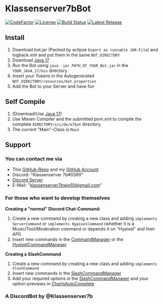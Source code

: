 # Klassenserver7bBot
[![CodeFactor](https://www.codefactor.io/repository/github/klassenserver7b/klassenserver7bbot/badge)](https://www.codefactor.io/repository/github/klassenserver7b/klassenserver7bbot)
[![License](https://img.shields.io/github/license/klassenserver7b/Klassenserver7bBot.svg)](https://github.com//klassenserver7b/Klassenserver7bBot/blob/master/LICENSE)
[![Build Status](https://jitci.com/gh/klassenserver7b/Klassenserver7bBot/svg)](https://jitci.com/gh/klassenserver7b/Klassenserver7bBot)
[![Latest Release](https://jitpack.io/v/Klassenserver7b/Klassenserver7bbot.svg)](https://jitpack.io/#Klassenserver7b/Klassenserver7bbot)

## Install

1. Download bot.jar (Packed by eclipse `Export as runnable JAR-File`) and logback.xml and put them in the same `BOT_DIRECTORY`
2. Download [Java 17](https://www.azul.com/downloads/?version=java-17-lts&package=jre)
3. Run the Bot using `java -jar PATH_OF_YOUR_Bot.jar` in the `YOUR_JAVA_17/bin` directory
4. Insert your Tokens in the Autogenerated  `BOT_DIRECTORY/resources/bot.properties`
5. Add the Bot to your Server and have fun

## Self Compile

1. (Download/Use [Java 17](https://www.azul.com/downloads/?version=java-17-lts&package=jdk))
2. Use Maven Compiler and the submitted pom.xml to compile the complete `DIRECTORY/src/de/k7bot` directory.
3. The current "Main"-Class is `Main`

## Support

### You can contact me via

- This [GitHub-Repo](https://github.com/klassenserver7b/Klassenserver7bBot/) and my [GitHub Account](https://github.com/klassenserver7b/)
- Discord: "Klassenserver 7b#0380"
- [Discord Server](https://discord.gg/EdKD5FE)
- E-Mail: "klassenserver7bwin10@gmail.com"

### For those who want to develop themselves

**Creating a "normal" Discord Chat-Command:**

1. Create a new command by creating a new class and adding `implements ServerCommand` or `implements HypixelCommand` (whether it is a Music/Tool/Moderation command or depends it on "Hypixel" and their API)
2. Insert new commands in the [CommandManager](https://github.com/klassenserver7b/Klassenserver7bBot/blob/master/src/de/k7bot/manage/CommandManager.java) or the [HypixelCommandManager](https://github.com/klassenserver7b/Klassenserver7bBot/blob/master/src/de/k7bot/hypixel/HypixelCommandManager.java)

**Creating a SlashCommand**

1. Create a new command by creating a new class and adding `implements SlashCommand`
2. Insert new commands in the [SlashCommandManager](https://github.com/klassenserver7b/Klassenserver7bBot/blob/master/src/de/k7bot/manage/SlashCommandManager.java)
3. Add your required options in the [SlashCommandManager](https://github.com/klassenserver7b/Klassenserver7bBot/blob/master/src/de/k7bot/manage/SlashCommandManager.java) and your option-previews in [ChartsAutoComplete](https://github.com/klassenserver7b/Klassenserver7bBot/blob/master/src/de/k7bot/listener/ChartsAutocomplete.java)

### A DiscordBot by @Klassenserver7b
